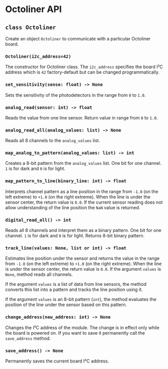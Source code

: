 # Octoliner API

## `class Octoliner`

Create an object `Octoliner` to communicate with a particular Octoliner board.

### `Octoliner(i2c_address=42)`

The constructor for Octoliner class. The `i2c_address` specifies the board
I²C address which is `42` factory-default but can be changed programmatically.

### `set_sensitivity(sense: float) -> None`

Sets the sensitivity of the photodetectors in the range from `0` to `1.0`.

### `analog_read(sensor: int) -> float`

Reads the value from one line sensor. Return value in range from `0` to `1.0`.

### `analog_read_all(analog_values: list) -> None`

Reads all 8 channels to the `analog_values` list.

### `map_analog_to_pattern(analog_values: list) -> int`

Creates a 8-bit pattern from the `analog_values` list. One bit for one channel.
`1` is for dark and `0` is for light.

### `map_pattern_to_line(binary_line: int) -> float`

Interprets channel pattern as a line position in the range from `-1.0` (on the
left extreme) to `+1.0` (on the right extreme).
When the line is under the sensor center, the return value is `0.0`.
If the current sensor reading does not allow understanding of the line position
the `NaN` value is returned.

### `digital_read_all() -> int`

Reads all 8 channels and interpret them as a binary pattern. One bit for one
channel. `1` is for dark and `0` is for light. Returns 8-bit binary pattern.

### `track_line(values: None, list or int) -> float`

Estimates line position under the sensor and returns the value in the range
from `-1.0` (on the left extreme) to `+1.0` (on the right extreme). When the
line is under the sensor center, the return value is `0.0`.
If the argument `values` is `None`, method reads all channels.

If the argument `values` is a list of data from line sensors, the method
converts this list into a pattern and tracks the line position using it.

If the argument `values` is an 8-bit pattern (`int`), the method evaluates the
position of the line under the sensor based on this pattern.

### `change_address(new_address: int) -> None`

Changes the I²C address of the module. The change is in effect only while the
board is powered on. If you want to save it permanently call the `save_address`
method.

### `save_address() -> None`

Permanently saves the current board I²C address.

